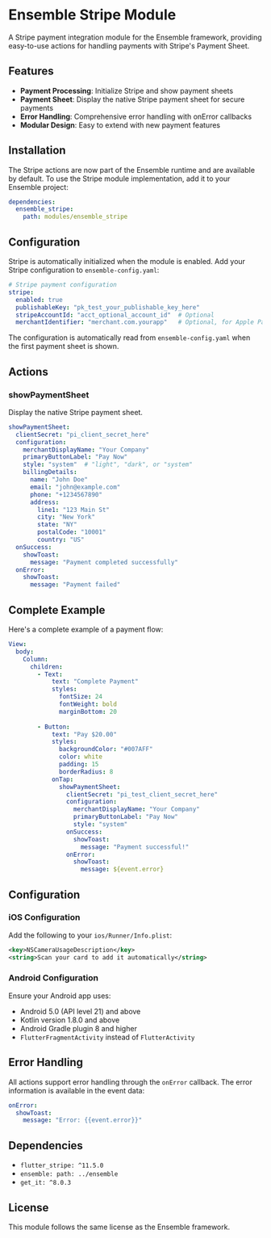 # Ensemble Stripe Module

A Stripe payment integration module for the Ensemble framework, providing easy-to-use actions for handling payments with Stripe's Payment Sheet.

## Features

- **Payment Processing**: Initialize Stripe and show payment sheets
- **Payment Sheet**: Display the native Stripe payment sheet for secure payments
- **Error Handling**: Comprehensive error handling with onError callbacks
- **Modular Design**: Easy to extend with new payment features

## Installation

The Stripe actions are now part of the Ensemble runtime and are available by default. To use the Stripe module implementation, add it to your Ensemble project:

```yaml
dependencies:
  ensemble_stripe:
    path: modules/ensemble_stripe
```

## Configuration

Stripe is automatically initialized when the module is enabled. Add your Stripe configuration to `ensemble-config.yaml`:

```yaml
# Stripe payment configuration
stripe:
  enabled: true
  publishableKey: "pk_test_your_publishable_key_here"
  stripeAccountId: "acct_optional_account_id"  # Optional
  merchantIdentifier: "merchant.com.yourapp"   # Optional, for Apple Pay
```

The configuration is automatically read from `ensemble-config.yaml` when the first payment sheet is shown.

## Actions

### showPaymentSheet

Display the native Stripe payment sheet.

```yaml
showPaymentSheet:
  clientSecret: "pi_client_secret_here"
  configuration:
    merchantDisplayName: "Your Company"
    primaryButtonLabel: "Pay Now"
    style: "system"  # "light", "dark", or "system"
    billingDetails:
      name: "John Doe"
      email: "john@example.com"
      phone: "+1234567890"
      address:
        line1: "123 Main St"
        city: "New York"
        state: "NY"
        postalCode: "10001"
        country: "US"
  onSuccess:
    showToast:
      message: "Payment completed successfully"
  onError:
    showToast:
      message: "Payment failed"
```

## Complete Example

Here's a complete example of a payment flow:

```yaml
View:
  body:
    Column:
      children:
        - Text:
            text: "Complete Payment"
            styles:
              fontSize: 24
              fontWeight: bold
              marginBottom: 20
        
        - Button:
            text: "Pay $20.00"
            styles:
              backgroundColor: "#007AFF"
              color: white
              padding: 15
              borderRadius: 8
            onTap:
              showPaymentSheet:
                clientSecret: "pi_test_client_secret_here"
                configuration:
                  merchantDisplayName: "Your Company"
                  primaryButtonLabel: "Pay Now"
                  style: "system"
                onSuccess:
                  showToast:
                    message: "Payment successful!"
                onError:
                  showToast:
                    message: ${event.error}
```

## Configuration

### iOS Configuration

Add the following to your `ios/Runner/Info.plist`:

```xml
<key>NSCameraUsageDescription</key>
<string>Scan your card to add it automatically</string>
```

### Android Configuration

Ensure your Android app uses:
- Android 5.0 (API level 21) and above
- Kotlin version 1.8.0 and above
- Android Gradle plugin 8 and higher
- `FlutterFragmentActivity` instead of `FlutterActivity`

## Error Handling

All actions support error handling through the `onError` callback. The error information is available in the event data:

```yaml
onError:
  showToast:
    message: "Error: {{event.error}}"
```

## Dependencies

- `flutter_stripe: ^11.5.0`
- `ensemble: path: ../ensemble`
- `get_it: ^8.0.3`

## License

This module follows the same license as the Ensemble framework. 